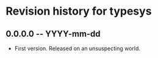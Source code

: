 # Revision history for typesys

## 0.0.0.0 -- YYYY-mm-dd

* First version. Released on an unsuspecting world.

